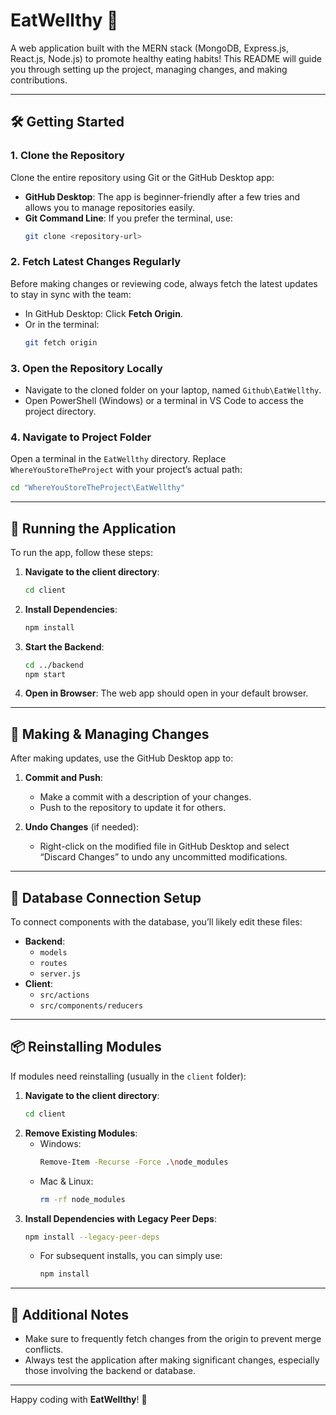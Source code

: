# EatWellthy 🍲

A web application built with the MERN stack (MongoDB, Express.js, React.js, Node.js) to promote healthy eating habits! This README will guide you through setting up the project, managing changes, and making contributions.

---

## 🛠️ Getting Started

### 1. Clone the Repository

Clone the entire repository using Git or the GitHub Desktop app:

- **GitHub Desktop**: The app is beginner-friendly after a few tries and allows you to manage repositories easily.
- **Git Command Line**: If you prefer the terminal, use:
  ```bash
  git clone <repository-url>
  ```

### 2. Fetch Latest Changes Regularly

Before making changes or reviewing code, always fetch the latest updates to stay in sync with the team:

- In GitHub Desktop: Click **Fetch Origin**.
- Or in the terminal:
  ```bash
  git fetch origin
  ```

### 3. Open the Repository Locally

- Navigate to the cloned folder on your laptop, named `Github\EatWellthy`.
- Open PowerShell (Windows) or a terminal in VS Code to access the project directory.

### 4. Navigate to Project Folder

Open a terminal in the `EatWellthy` directory. Replace `WhereYouStoreTheProject` with your project’s actual path:

```bash
cd "WhereYouStoreTheProject\EatWellthy"
```

---

## 🚀 Running the Application

To run the app, follow these steps:

1. **Navigate to the client directory**:
   ```bash
   cd client
   ```
2. **Install Dependencies**:
   ```bash
   npm install
   ```
3. **Start the Backend**:
   ```bash
   cd ../backend
   npm start
   ```
4. **Open in Browser**:
   The web app should open in your default browser.

---

## 🔄 Making & Managing Changes

After making updates, use the GitHub Desktop app to:

1. **Commit and Push**:

   - Make a commit with a description of your changes.
   - Push to the repository to update it for others.

2. **Undo Changes** (if needed):
   - Right-click on the modified file in GitHub Desktop and select “Discard Changes” to undo any uncommitted modifications.

---

## 🔗 Database Connection Setup

To connect components with the database, you’ll likely edit these files:

- **Backend**:
  - `models`
  - `routes`
  - `server.js`
- **Client**:
  - `src/actions`
  - `src/components/reducers`

---

## 📦 Reinstalling Modules

If modules need reinstalling (usually in the `client` folder):

1. **Navigate to the client directory**:
   ```bash
   cd client
   ```
2. **Remove Existing Modules**:
   - Windows:
     ```bash
     Remove-Item -Recurse -Force .\node_modules
     ```
   - Mac & Linux:
     ```bash
     rm -rf node_modules
     ```
3. **Install Dependencies with Legacy Peer Deps**:
   ```bash
   npm install --legacy-peer-deps
   ```
   - For subsequent installs, you can simply use:
     ```bash
     npm install
     ```

---

## 📝 Additional Notes

- Make sure to frequently fetch changes from the origin to prevent merge conflicts.
- Always test the application after making significant changes, especially those involving the backend or database.

---

Happy coding with **EatWellthy**! 💪
